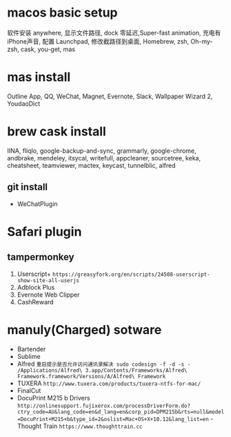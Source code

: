 # macos basic setup
软件安装 anywhere, 显示文件路径, dock 零延迟,Super-fast animation, 充电有iPhone声音, 配置 Launchpad, 修改截路径到桌面, Homebrew, zsh, Oh-my-zsh, cask, you-get, mas

# mas install
Outline App, QQ, WeChat, Magnet, Evernote, Slack, Wallpaper Wizard 2, YoudaoDict 

# brew cask install
IINA, fliqlo, google-backup-and-sync, grammarly, google-chrome, andbrake, mendeley, itsycal, writefull, appcleaner, sourcetree, keka, cheatsheet, teamviewer, mactex, keycast, tunnelblic, alfred  

## git install
- WeChatPlugin

# Safari plugin 
## tampermonkey
1. Userscript+
`https://greasyfork.org/en/scripts/24508-userscript-show-site-all-userjs`
2. Adblock Plus
3. Evernote Web Clipper
4. CashReward

# manuly(Charged) sotware
- Bartender
- Sublime
- Alfred `重启提示是否允许访问通讯录解决
sudo codesign -f -d -s - /Applications/Alfred\ 3.app/Contents/Frameworks/Alfred\ Framework.framework/Versions/A/Alfred\ Framework`
- TUXERA `http://www.tuxera.com/products/tuxera-ntfs-for-mac/`
- FinalCut
- DocuPrint M215 b Drivers `http://onlinesupport.fujixerox.com/processDriverForm.do?ctry_code=AU&lang_code=en&d_lang=en&corp_pid=DPM215b&rts=null&model=DocuPrint+M215+b&type_id=2&oslist=Mac+OS+X+10.12&lang_list=en`
-Thought Train `https://www.thoughttrain.cc`

